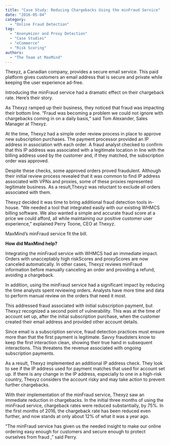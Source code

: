 ```yaml
---
title: "Case Study: Reducing Chargebacks Using the minFraud Service"
date: "2016-05-04"
category:
  - "Online Fraud Detection"
tag:
  - "Anonymizer and Proxy Detection"
  - "Case Studies"
  - "eCommerce"
  - "Risk Scoring"
authors:
  - "The Team at MaxMind"
---
```


Thexyz, a Canadian company, provides a secure email service. This paid platform
gives customers an email address that is secure and private while keeping the
user experience ad-free.

Introducing the minFraud service had a dramatic effect on their chargeback rate.
Here’s their story.

As Thexyz ramped up their business, they noticed that fraud was impacting their
bottom line. “Fraud was becoming a problem we could not ignore with chargebacks
coming in on a daily basis,” said Tom Alexander, Sales Manager at Thexyz.

At the time, Thexyz had a simple order review process in place to approve new
subscription purchases. The payment processor provided an IP address in
association with each order. A fraud analyst checked to confirm that this IP
address was associated with a legitimate location in line with the billing
address used by the customer and, if they matched, the subscription order was
approved.

Despite these checks, some approved orders proved fraudulent. Although their
initial review process revealed that it was common to find IP address associated
with VPNs and proxies, some of these proxies represented legitimate business. As
a result,Thexyz was reluctant to exclude all orders associated with them.

Thexyz decided it was time to bring additional fraud detection tools in-house.
“We needed a tool that integrated easily with our existing WHMCS billing
software. We also wanted a simple and accurate fraud score at a price we could
afford, all while maintaining our positive customer user experience,” explained
Perry Toone, CEO at Thexyz.

MaxMind’s minFraud service fit the bill.

**How did MaxMind help?**

Integrating the minFraud service with WHMCS had an immediate impact. Orders with
unacceptably high riskScores and proxyScores are now canceled automatically. In
other cases, Thexyz reviews minFraud information before manually canceling an
order and providing a refund, avoiding a chargeback.

In addition, using the minFraud service had a significant impact by reducing the
time analysts spent reviewing orders. Analysts have more time and data to
perform manual review on the orders that need it most.

This addressed fraud associated with initial subscription payment, but Thexyz
recognized a second point of vulnerability. This was at the time of account set
up, after the initial subscription purchase, when the customer created their
email address and provided other account details.

Since email is a subscription service, fraud detection practices must ensure
more than that the first payment is legitimate. Savvy fraudsters know to keep
the first interaction clean, showing their true hand in subsequent interactions.
This threatens the revenue associated with ongoing subscription payments.

As a result, Thexyz implemented an additional IP address check. They look to see
if the IP address used for payment matches that used for account set up. If
there is any change in the IP address, especially to one in a high-risk country,
Thexyz considers the account risky and may take action to prevent further
chargebacks.

With their implementation of the minFraud service, Thexyz saw an immediate
reduction in chargebacks. In the initial three months of using the minFraud
service, chargeback rates were reduced substantially, by 75%. In the first
months of 2016, the chargeback rate has been reduced even further, and now
stands at only about 12% of what it was a year ago.

“The minFraud service has given us the needed insight to make our online
ordering easy enough for customers and secure enough to protect ourselves from
fraud ,” said Perry.
